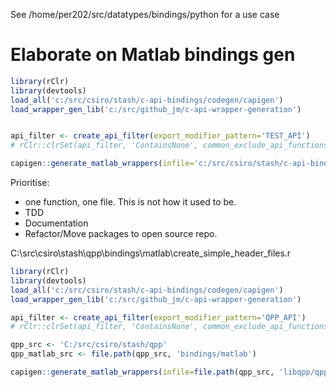 

See /home/per202/src/datatypes/bindings/python for a use case

# Elaborate on Matlab bindings gen

```R
library(rClr)
library(devtools)
load_all('c:/src/csiro/stash/c-api-bindings/codegen/capigen')
load_wrapper_gen_lib('c:/src/github_jm/c-api-wrapper-generation')


api_filter <- create_api_filter(export_modifier_pattern='TEST_API')
# rClr::clrSet(api_filter, 'ContainsNone', common_exclude_api_functions())

capigen::generate_matlab_wrappers(infile='c:/src/csiro/stash/c-api-bindings/codegen/tests/test_api.h', outfolder='c:/src/csiro/stash/c-api-bindings/codegen/tests/lowlevel', api_filter=api_filter, libraryName = 'qpp')
```

Prioritise:

* one function, one file. This is not how it used to be.
* TDD
* Documentation
* Refactor/Move packages to open source repo.

C:\src\csiro\stash\qpp\bindings\matlab\create_simple_header_files.r

```R
library(rClr)
library(devtools)
load_all('c:/src/csiro/stash/c-api-bindings/codegen/capigen')
load_wrapper_gen_lib('c:/src/github_jm/c-api-wrapper-generation')

api_filter <- create_api_filter(export_modifier_pattern='QPP_API')
# rClr::clrSet(api_filter, 'ContainsNone', common_exclude_api_functions())

qpp_src <- 'C:/src/csiro/stash/qpp'
qpp_matlab_src <- file.path(qpp_src, 'bindings/matlab')

capigen::generate_matlab_wrappers(infile=file.path(qpp_src, 'libqpp/qpp_extern_c_api.h'), outfolder=file.path(qpp_matlab_src, 'lowlevel'), api_filter=api_filter)
```
